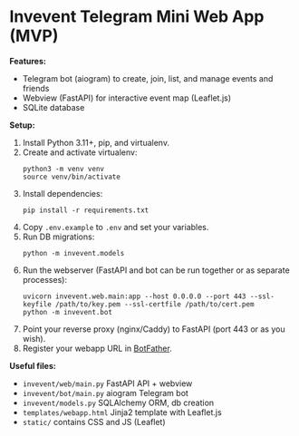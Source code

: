 # Invevent Telegram Mini Web App (MVP)

**Features:**  
- Telegram bot (aiogram) to create, join, list, and manage events and friends  
- Webview (FastAPI) for interactive event map (Leaflet.js)
- SQLite database

**Setup:**

1. Install Python 3.11+, pip, and virtualenv.
2. Create and activate virtualenv:
    ```
    python3 -m venv venv
    source venv/bin/activate
    ```
3. Install dependencies:
    ```
    pip install -r requirements.txt
    ```
4. Copy `.env.example` to `.env` and set your variables.
5. Run DB migrations:
    ```
    python -m invevent.models
    ```
6. Run the webserver (FastAPI and bot can be run together or as separate processes):
    ```
    uvicorn invevent.web.main:app --host 0.0.0.0 --port 443 --ssl-keyfile /path/to/key.pem --ssl-certfile /path/to/cert.pem
    python -m invevent.bot
    ```
7. Point your reverse proxy (nginx/Caddy) to FastAPI (port 443 or as you wish).
8. Register your webapp URL in [BotFather](https://t.me/botfather).

**Useful files:**
- `invevent/web/main.py`  FastAPI API + webview
- `invevent/bot/main.py`  aiogram Telegram bot
- `invevent/models.py`  SQLAlchemy ORM, db creation
- `templates/webapp.html`  Jinja2 template with Leaflet.js
- `static/`  contains CSS and JS (Leaflet)

